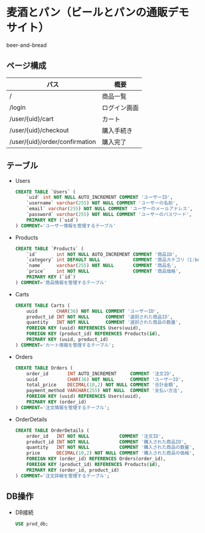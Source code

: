 # 麦酒とパン（ビールとパンの通販デモサイト）
beer-and-bread

## ページ構成
| パス                               | 概要       |
| ---                               | ---        |
| /                                 | 商品一覧    |
| /login                            | ログイン画面 |
| /user/{uid}/cart                 | カート      |
| /user/{uid}/checkout             | 購入手続き   |
| /user/{uid}/order/confirmation   | 購入完了     |

## テーブル
* Users
    ```sql
    CREATE TABLE `Users` (
        `uid` int NOT NULL AUTO_INCREMENT COMMENT 'ユーザーID',
        `username` varchar(255) NOT NULL COMMENT 'ユーザーの名前',
        `email` varchar(255) NOT NULL COMMENT 'ユーザーのメールアドレス',
        `password` varchar(255) NOT NULL COMMENT 'ユーザーのパスワード',
        PRIMARY KEY (`uid`)
    ) COMMENT='ユーザー情報を管理するテーブル'
    ```

* Products
    ```sql
    CREATE TABLE `Products` (
        `id`       int NOT NULL AUTO_INCREMENT COMMENT '商品ID',
        `category` int DEFAULT NULL            COMMENT '商品カテゴリ（1:beer,2:bread）',
        `name`     varchar(255) NOT NULL       COMMENT '商品名',
        `price`    int NOT NULL                COMMENT '商品価格',
        PRIMARY KEY (`id`)
    ) COMMENT='商品情報を管理するテーブル' 
    ```

* Carts
    ```sql
    CREATE TABLE Carts (
        uuid       CHAR(36) NOT NULL COMMENT 'ユーザーID',
        product_id INT NOT NULL      COMMENT '選択された商品ID',
        quantity   INT NOT NULL      COMMENT '選択された商品の数量',
        FOREIGN KEY (uuid) REFERENCES Users(uuid),
        FOREIGN KEY (product_id) REFERENCES Products(id),
        PRIMARY KEY (uuid, product_id)
    ) COMMENT='カート情報を管理するテーブル';
    ```

* Orders
    ```sql
    CREATE TABLE Orders (
        order_id       INT AUTO_INCREMENT     COMMENT '注文ID',
        uuid           CHAR(36) NOT NULL      COMMENT 'ユーザーID',
        total_price    DECIMAL(10,2) NOT NULL COMMENT '合計金額',
        payment_method VARCHAR(255) NOT NULL  COMMENT '支払い方法',
        FOREIGN KEY (uuid) REFERENCES Users(uuid),
        PRIMARY KEY (order_id)
    ) COMMENT='注文情報を管理するテーブル';
    ```

* OrderDetails
    ```sql
    CREATE TABLE OrderDetails (
        order_id   INT NOT NULL           COMMENT '注文ID',
        product_id INT NOT NULL           COMMENT '購入された商品ID',
        quantity   INT NOT NULL           COMMENT '購入された商品の数量',
        price      DECIMAL(10,2) NOT NULL COMMENT '購入された商品の価格',
        FOREIGN KEY (order_id) REFERENCES Orders(order_id),
        FOREIGN KEY (product_id) REFERENCES Products(id),
        PRIMARY KEY (order_id, product_id)
    ) COMMENT='注文詳細を管理するテーブル';
    ```
## DB操作
* DB接続
    ```sql
    USE prod_db;
    ```